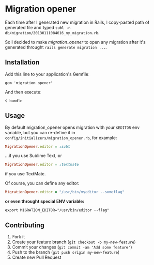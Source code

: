 # Migration opener

Each time after I generated new migration in Rails, I copy-pasted path of generated file and typed `subl -n db/migration/20130111084016_my_migration.rb`.

So I decided to make *migration_opener* to open any migration after it's generated throught `rails generate migration ...`.

## Installation

Add this line to your application's Gemfile:

    gem 'migration_opener'

And then execute:

    $ bundle

## Usage

By default migration_opener opens migration with your `$EDITOR` env variable, but you can re-define it in `config/initializers/migration_opener.rb`, for example:

```ruby
MigrationOpener.editor = :subl
```

...if you use Sublime Text, or

```ruby
MigrationOpener.editor = :textmate
```

if you use TextMate.

Of course, you can define any editor:

```ruby
MigrationOpener.editor = "/usr/bin/myeditor --someflag"
```

**or even throught special ENV variable:**

`export MIGRATION_EDITOR="/usr/bin/editor --flag"`

## Contributing

1. Fork it
2. Create your feature branch (`git checkout -b my-new-feature`)
3. Commit your changes (`git commit -am 'Add some feature'`)
4. Push to the branch (`git push origin my-new-feature`)
5. Create new Pull Request
